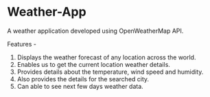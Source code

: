 # Weather-App

A weather application developed using OpenWeatherMap API.

Features -
1) Displays the weather forecast of any location across the world.
2) Enables us to get the current location weather details.
3) Provides details about the temperature, wind speed and humidity.
4) Also provides the details for the searched city.
5) Can able to see next few days weather data.


